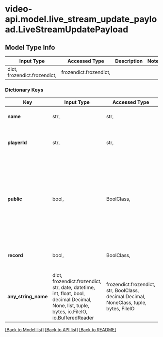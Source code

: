 # video-api.model.live_stream_update_payload.LiveStreamUpdatePayload

## Model Type Info
Input Type | Accessed Type | Description | Notes
------------ | ------------- | ------------- | -------------
dict, frozendict.frozendict,  | frozendict.frozendict,  |  | 

### Dictionary Keys
Key | Input Type | Accessed Type | Description | Notes
------------ | ------------- | ------------- | ------------- | -------------
**name** | str,  | str,  | The name you want to use for your live stream. | [optional] 
**playerId** | str,  | str,  | The unique ID for the player associated with a live stream that you want to update. | [optional] 
**public** | bool,  | BoolClass,  | BETA FEATURE Please limit all public &#x3D; false (\&quot;private\&quot;) livestreams to 3,000 users. Whether your video can be viewed by everyone, or requires authentication to see it. A setting of false will require a unique token for each view. | [optional] 
**record** | bool,  | BoolClass,  | Use this to indicate whether you want the recording on or off. On is true, off is false. | [optional] 
**any_string_name** | dict, frozendict.frozendict, str, date, datetime, int, float, bool, decimal.Decimal, None, list, tuple, bytes, io.FileIO, io.BufferedReader | frozendict.frozendict, str, BoolClass, decimal.Decimal, NoneClass, tuple, bytes, FileIO | any string name can be used but the value must be the correct type | [optional]

[[Back to Model list]](../../README.md#documentation-for-models) [[Back to API list]](../../README.md#documentation-for-api-endpoints) [[Back to README]](../../README.md)

